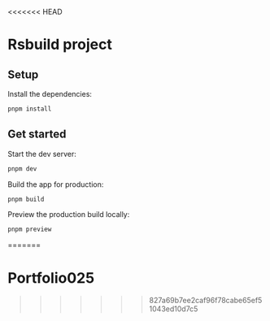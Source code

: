 <<<<<<< HEAD
# Rsbuild project

## Setup

Install the dependencies:

```bash
pnpm install
```

## Get started

Start the dev server:

```bash
pnpm dev
```

Build the app for production:

```bash
pnpm build
```

Preview the production build locally:

```bash
pnpm preview
```
=======
# Portfolio025
>>>>>>> 827a69b7ee2caf96f78cabe65ef51043ed10d7c5
